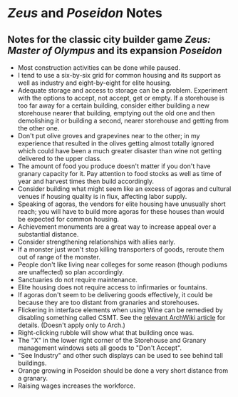 # *Zeus* and *Poseidon* Notes
## Notes for the classic city builder game *Zeus: Master of Olympus* and its expansion *Poseidon* 

* Most construction activities can be done while paused.
* I tend to use a six-by-six grid for common housing and its support as well
as industry and eight-by-eight for elite housing.
* Adequate storage and access to storage can be a problem. Experiment with the
options to accept, not accept, get or empty. If a storehouse is too far away
for a certain building, consider either building a new storehouse nearer that
building, emptying out the old one and then demolishing it or building a
second, nearer storehouse and getting from the other one.
* Don't put olive groves and grapevines near to the other; in my experience
that resulted in the olives getting almost totally ignored which could have
been a much greater disaster than wine not getting delivered to the upper
class.
* The amount of food you produce doesn't matter if you don't have granary
capacity for it. Pay attention to food stocks as well as time of year and
harvest times then build accordingly.
* Consider building what might seem like an excess of agoras and cultural
venues if housing quality is in flux, affecting labor supply.
* Speaking of agoras, the vendors for elite housing have unusually short
reach; you will have to build more agoras for these houses than would be
expected for common housing.
* Achievement monuments are a great way to increase appeal over a substantial
distance.
* Consider strengthening relationships with allies early.
* If a monster just won't stop killing transporters of goods, reroute them
out of range of the monster.
* People don't like living near colleges for some reason (though podiums are
unaffected) so plan accordingly.
* Sanctuaries do not require maintenance.
* Elite housing does not require access to infirmaries or fountains.
* If agoras don't seem to be delivering goods effectively, it could be because
they are too distant from granaries and storehouses.
* Flickering in interface elements when using Wine can be remedied by
disabling something called CSMT. See the [relevant ArchWiki
article](https://wiki.archlinux.org/title/Wine) for details. (Doesn't apply
only to Arch.)
* Right-clicking rubble will show what that building once was.
* The "X" in the lower right corner of the Storehouse and Granary management
windows sets all goods to "Don't Accept".
* "See Industry" and other such displays can be used to see behind tall
buildings.
* Orange growing in Poseidon should be done a very short distance from a
granary.
* Raising wages increases the workforce.
